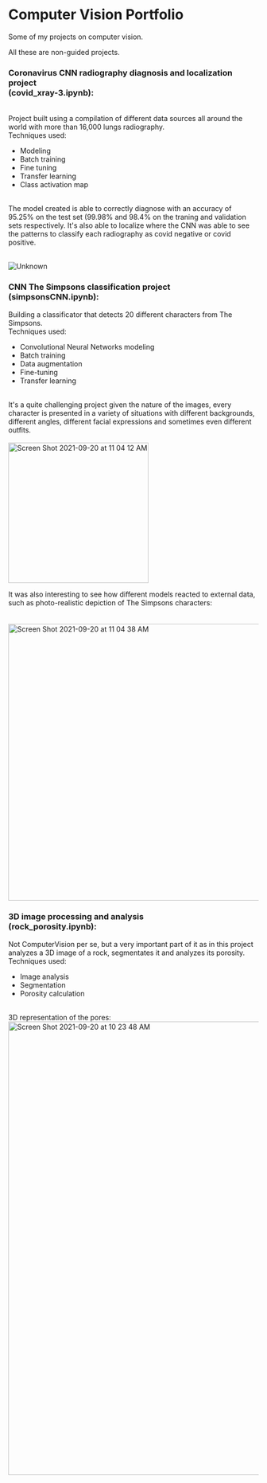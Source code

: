 # Computer Vision Portfolio
Some of my projects on computer vision.

All these are non-guided projects.

### **Coronavirus CNN radiography diagnosis and localization project** <br>(covid_xray-3.ipynb): 
<br>Project built using a compilation of different data sources all around the world with more than 16,000 lungs radiography.<br>
Techniques used:
* Modeling
* Batch training
* Fine tuning
* Transfer learning
* Class activation map
<br>
The model created is able to correctly diagnose with an accuracy of 95.25% on the test set (99.98% and 98.4% on the traning and validation sets respectively.
It's also able to localize where the CNN was able to see the patterns to classify each radiography as covid negative or covid positive.
<br>
<br>

![Unknown](https://user-images.githubusercontent.com/58253310/133980043-c485f0e1-c97f-45ab-9d8c-b1daeeb3d773.png)

### **CNN The Simpsons classification project** <br> (simpsonsCNN.ipynb): <br> 
Building a classificator that detects 20 different characters from The Simpsons.<br>
Techniques used:<br>
* Convolutional Neural Networks modeling
* Batch training
* Data augmentation
* Fine-tuning
* Transfer learning
<br>
It's a quite challenging project given the nature of the images, every character is presented in a variety of situations with different backgrounds, different angles, different facial expressions and sometimes even different outfits.
<br>
<br>
<img width="282" alt="Screen Shot 2021-09-20 at 11 04 12 AM" src="https://user-images.githubusercontent.com/58253310/133978804-806651b9-a001-4f8c-a3f1-51f735428369.png">


It was also interesting to see how different models reacted to external data, such as photo-realistic depiction of The Simpsons characters:\
<br>
<br>
<img width="556" alt="Screen Shot 2021-09-20 at 11 04 38 AM" src="https://user-images.githubusercontent.com/58253310/133978820-6dacc833-3a11-43e1-b52f-efbaee22b86b.png">

### **3D image processing and analysis** <br> (rock_porosity.ipynb):<br> 
Not ComputerVision per se, but a very important part of it as in this project analyzes a 3D image of a rock, segmentates it and analyzes its porosity.
Techniques used:
* Image analysis
* Segmentation
* Porosity calculation
<br>
3D representation of the pores:
<br>
<img width="911" alt="Screen Shot 2021-09-20 at 10 23 48 AM" src="https://user-images.githubusercontent.com/58253310/133980482-8522ffcc-3479-4bbc-8860-cecd69b5aa0c.png">







